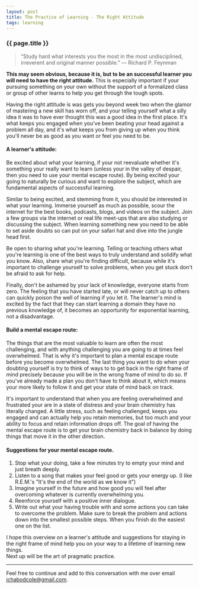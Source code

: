 ```yaml
---
layout: post
title: The Practice of Learning - The Right Attitude
tags: learning
---
```

### {{ page.title }}

>“Study hard what interests you the most in the most undisciplined, irreverent and original manner possible.”
>― Richard P. Feynman

**This may seem obvious, because it is, but to be an successful learner you will need to have the right attitude.** This is especially important if your pursuing something on your own without the support of a formalized class or group of other learns to help you get through the tough spots.

Having the right attitude is was gets you beyond week two when the glamor of mastering a new skill has worn off, and your telling yourself what a silly idea it was to have ever thought this was a good idea in the first place. It's what keeps you engaged when you've been beating your head against a problem all day, and it's what keeps you from giving up when you think you'll never be as good as you want or feel you need to be.

#### A learner's attitude:
Be excited about what your learning, if your not reevaluate whether it's something your really want to learn (unless your in the valley of despair, then you need to use your mental escape route). By being excited your going to naturally be curious and want to explore the subject, which are fundamental aspects of successful learning.

Similar to being excited, and stemming from it, you should be interested in what your learning. Immerse yourself as much as possible, scour the internet for the best books, podcasts, blogs, and videos on the subject. Join a few groups via the internet or real life meet-ups that are also studying or discussing the subject. When learning something new you need to be able to set aside doubts so can put on your safari hat and dive into the jungle head first.

Be open to sharing what you're learning. Telling or teaching others what you're learning is one of the best ways to truly understand and solidify what you know. Also, share what you're finding difficult, because while it's important to challenge yourself to solve problems, when you get stuck don't be afraid to ask for help.

Finally, don't be ashamed by your lack of knowledge, everyone starts from zero. The feeling that you have started late, or will never catch up to others can quickly poison the well of learning if you let it. The learner's mind is excited by the fact that they can start learning a domain they have no previous knowledge of, it becomes an opportunity for exponential learning, not a disadvantage.

#### Build a mental escape route:
The things that are the most valuable to learn are often the most challenging, and with anything challenging you are going to at times feel overwhelmed. That is why it's important to plan a mental escape route before you become overwhelmed. The last thing you want to do when your doubting yourself is try to think of ways to to get back in the right frame of mind precisely because you will be in the wrong frame of mind to do so. If you've already made a plan you don't have to think about it, which means your more likely to follow it and get your state of mind back on track.

It's important to understand that when you are feeling overwhelmed and frustrated your are in a state of distress and your brain chemistry has literally changed. A little stress, such as feeling challenged, keeps you engaged and can actually help you retain memories, but too much and your ability to focus and retain information drops off. The goal of having the mental escape route is to get your brain chemistry back in balance by doing things that move it in the other direction.

#### Suggestions for your mental escape route.
1. Stop what your doing, take a few minutes try to empty your mind and just breath deeply.
2. Listen to a song that makes your feel good or gets your energy up. (I like R.E.M.'s "It's the end of the world as we know it")
3. Imagine yourself in the future and how good you will feel after overcoming whatever is currently overwhelming you.
4. Reenforce yourself with a positive inner dialogue.
5. Write out what your having trouble with and some actions you can take to overcome the problem. Make sure to break the problem and actions down into the smallest possible steps. When you finish do the easiest one on the list.

I hope this overview on a learner's attitude and suggestions for staying in the right frame of mind help you on your way to a lifetime of learning new things.<br>
Next up will be the art of pragmatic practice.

****

Feel free to continue and add to this conversation with me over email <ichabodcole@gmail.com>.
